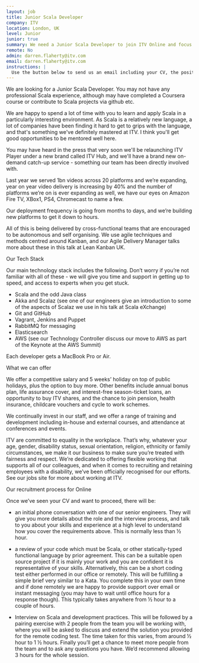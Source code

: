 ```yaml
---
layout: job
title: Junior Scala Developer
company: ITV
location: London, UK
level: Junior
junior: true
summary: We need a Junior Scala Developer to join ITV Online and focus on reducing our reliance on monolithic applications by building and running  a new architecture underpinned with Scala microservices and best-of-breed open-source technology. <a class="_blank" href="https://skillsmatter.com/skillscasts/6186-domain-service-aggregators-a-structured-approach-to-microservice-composition">Check out some specifics of this approach from a talk one of our engineers did</a>.
remote: No
admin: darren.flaherty@itv.com
email: darren.flaherty@itv.com
instructions: |
  Use the button below to send us an email including your CV, the position you're applying for, and anything else you might want to say.
---
```


<!-- break -->

We are looking for a Junior Scala Developer. You may not have any professional Scala experience, although may have completed a Coursera course or contribute to Scala projects via github etc.

We are happy to spend a lot of time with you to learn and apply Scala in a particularly interesting environment. As Scala is a relatively new language, a lot of companies have been finding it hard to get to grips with the language, and that's something we've definitely mastered at ITV. I think you'll get good opportunities to be mentored well here.

You may have heard in the press that very soon we'll be relaunching ITV Player under a new brand called ITV Hub, and we'll have a brand new on-demand catch-up service - something our team has been directly involved with.

Last year we served 1bn videos across 20 platforms and we’re expanding, year on year video delivery is increasing by 40% and the number of platforms we’re on is ever expanding as well, we have our eyes on Amazon Fire TV, XBox1, PS4, Chromecast to name a few.

Our deployment frequency is going from months to days, and we’re building new platforms to get it down to hours.

All of this is being delivered by cross-functional teams that are encouraged to be autonomous and self organising. We use agile techniques and methods centred around Kanban, and our Agile Delivery Manager talks more about these in this talk at Lean Kanban UK.

Our Tech Stack

Our main technology stack includes the following. Don’t worry if you’re not familiar with all of these - we will give you time and support in getting up to speed, and access to experts when you get stuck.

- Scala and the odd Java class
- Akka and Scalaz (see one of our engineers give an introduction to some of the aspects of Scalaz we use in his talk at Scala eXchange)
- Git and GitHub
- Vagrant, Jenkins and Puppet
- RabbitMQ for messaging
- Elasticsearch
- AWS (see our Technology Controller discuss our move to AWS as part of the Keynote at the AWS Summit)

Each developer gets a MacBook Pro or Air.

What we can offer

We offer a competitive salary and 5 weeks’ holiday on top of public holidays, plus the option to buy more. Other benefits include annual bonus plan, life assurance cover, and interest-free season-ticket loans, an opportunity to buy ITV shares, and the chance to join pension, health insurance, childcare vouchers and cycle to work schemes.

We continually invest in our staff, and we offer a range of training and development including in-house and external courses, and attendance at conferences and events.

ITV are committed to equality in the workplace. That’s why, whatever your age, gender, disability status, sexual orientation, religion, ethnicity or family circumstances, we make it our business to make sure you’re treated with fairness and respect. We’re dedicated to offering flexible working that supports all of our colleagues, and when it comes to recruiting and retaining employees with a disability, we’ve been officially recognised for our efforts. See our jobs site for more about working at ITV.

Our recruitment process for Online

Once we’ve seen your CV and want to proceed, there will be:

- an initial phone conversation with one of our senior engineers. They will give you more details about the role and the interview process, and talk to you about your skills and experience at a high level to understand how you cover the requirements above. This is normally less than ½ hour.

- a review of your code which must be Scala, or other statically-typed functional language by prior agreement. This can be a suitable open source project if it is mainly your work and you are confident it is representative of your skills. Alternatively, this can be a short coding test either performed in our office or remotely. This will be fulfilling a simple brief very similar to a Kata. You complete this in your own time and if done remotely we are happy to provide support over email or instant messaging (you may have to wait until office hours for a response though). This typically takes anywhere from ½ hour to a couple of hours.

- Interview on Scala and development practices. This will be followed by a pairing exercise with 2 people from the team you will be working with, where you will be asked to discuss and extend the solution you provided for the remote coding test. The time taken for this varies, from around ½ hour to 1 ½ hours. Finally you’ll get a chance to meet more people from the team and to ask any questions you have. We’d recommend allowing 3 hours for the whole session.

